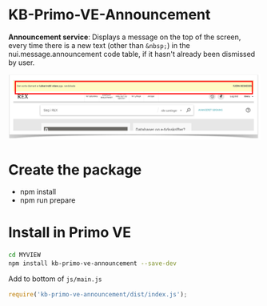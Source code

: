 # KB-Primo-VE-Announcement

**Announcement service**: Displays a message on the top of the screen, every time there is a new text (other than ``` &nbsp; ```) in the nui.message.announcement code table, if it hasn't already been dismissed by user.

![Screenshot](announcement.jfif)     

# Create the package
* npm install
* npm run prepare

# Install in Primo VE
```bash
cd MYVIEW
npm install kb-primo-ve-announcement --save-dev
```

Add to bottom of `js/main.js`
```javascript
require('kb-primo-ve-announcement/dist/index.js');
```
